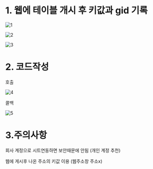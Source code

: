 # 1. 웹에 테이블 개시 후 키값과 gid 기록
     
![1](https://user-images.githubusercontent.com/22088638/85839770-58dd3d80-b7d6-11ea-9459-83f3ea43ec2e.png)

![2](https://user-images.githubusercontent.com/22088638/85839368-ce94d980-b7d5-11ea-8a72-f2cef76874b8.png)

![3](https://user-images.githubusercontent.com/22088638/85840114-e751bf00-b7d6-11ea-868f-68022c66964f.PNG)

# 2. 코드작성

호출

![4](https://user-images.githubusercontent.com/22088638/85840188-0cdec880-b7d7-11ea-9777-864e0cba46d8.PNG)

콜백

![5](https://user-images.githubusercontent.com/22088638/85840254-2849d380-b7d7-11ea-8c5b-7c68097bccdd.PNG)

# 3.주의사항
회사 계정으로 시트연동하면 보안때문에 안됨 (개인 계정 추천)

웹에 게시후 나온 주소의 키값 이용 (웹주소창 주소x)


